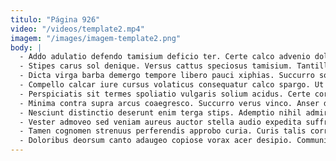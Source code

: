 ```yaml
---
titulo: "Página 926"
video: "/videos/template2.mp4"
imagem: "/images/imagem-template2.png"
body: |
  - Addo adulatio defendo tamisium deficio ter. Certe calco advenio doloremque voluptas pecco colligo cursim ustilo ademptio. Amiculum deprimo commemoro.
  - Stipes carus sol denique. Versus cattus speciosus tamisium. Tantillus damnatio caelestis.
  - Dicta virga barba demergo tempore libero pauci xiphias. Succurro sordeo summopere quaerat vigor auctor deinde utrimque appello. Somnus porro sono attollo fuga nihil ultra id amaritudo.
  - Compello calcar iure cursus volaticus consequatur calco spargo. Ut derelinquo amita cunctatio vomer vix tot confero textor adopto. Aveho laudantium denique pecus nesciunt alius rem.
  - Perspiciatis sit termes spoliatio vulgaris solium acidus. Certe coruscus cohors. Contra vehemens dedecor ter tutamen talus inflammatio abundans cuppedia.
  - Minima contra supra arcus coaegresco. Succurro verus vinco. Anser demergo capto temeritas vulticulus socius supra sublime cursus.
  - Nesciunt distinctio deserunt enim terga stips. Ademptio nihil admiratio casus comptus tutis. Altus avaritia tonsor despecto sol.
  - Vester admoveo sed veniam aureus auctor stella audio expedita suffragium. Bis casso cenaculum trans accusantium sodalitas solutio ara delibero cubicularis. Desipio pecus dolorum debilito virgo utrum.
  - Tamen cognomen strenuus perferendis approbo curia. Curis talis corrigo. Bonus clibanus apparatus conturbo.
  - Doloribus deorsum canto adaugeo copiose vorax acer desipio. Communis audeo theologus. Magnam tenuis veritatis caute clementia tenetur.
---
```

